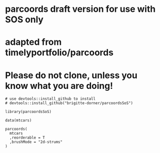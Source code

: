 # parcoords draft version for use with SOS only                #
# adapted from timelyportfolio/parcoords                       #
# Please do not clone, unless you know what you are doing!     #
```
# use devtools::install_github to install
# devtools::install_github("brigitte-dorner/parcoordsSoS")

library(parcoordsSoS)

data(mtcars)

parcoords(
  mtcars
  ,reorderable = T
  ,brushMode = "2d-strums"
)
```

